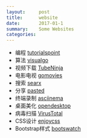 ```yaml
---
layout:     post
title:      website
date:       2017-01-1
summary:    Some Websites
categories: 
---
```

* 编程     [tutorialspoint](https://www.tutorialspoint.com/)
* 算法     [visualgo](https://visualgo.net/en)
* 视频下载  [TubeNinja](https://www.tubeninja.net/)
* 电影电视  [gomovies](https://gomovies.to/)
* 搜索      [searx](https://searx.me/)
* 分享      [pasted](http://pasted.co/)
* 终端录制  [asciinema](https://asciinema.org/)
* 桌面美化  [opendesktop](https://www.opendesktop.org/)
* 病毒扫描  [VirusTotal](https://www.virustotal.com)
* CSS设计   [enjoycss](http://enjoycss.com/)
* Bootstrap样式 [bootswatch](https://bootswatch.com/)